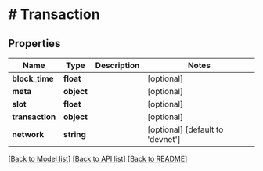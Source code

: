 # # Transaction

## Properties

Name | Type | Description | Notes
------------ | ------------- | ------------- | -------------
**block_time** | **float** |  | [optional]
**meta** | **object** |  | [optional]
**slot** | **float** |  | [optional]
**transaction** | **object** |  | [optional]
**network** | **string** |  | [optional] [default to 'devnet']

[[Back to Model list]](../../README.md#models) [[Back to API list]](../../README.md#endpoints) [[Back to README]](../../README.md)
